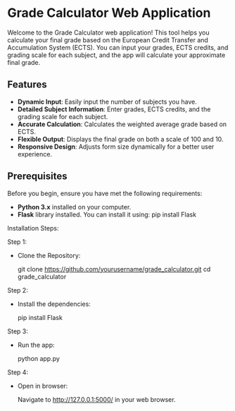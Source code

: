 # Grade Calculator Web Application

Welcome to the Grade Calculator web application! This tool helps you calculate your final grade based on the European Credit Transfer and Accumulation System (ECTS). You can input your grades, ECTS credits, and grading scale for each subject, and the app will calculate your approximate final grade.

## Features

- **Dynamic Input**: Easily input the number of subjects you have.
- **Detailed Subject Information**: Enter grades, ECTS credits, and the grading scale for each subject.
- **Accurate Calculation**: Calculates the weighted average grade based on ECTS.
- **Flexible Output**: Displays the final grade on both a scale of 100 and 10.
- **Responsive Design**: Adjusts form size dynamically for a better user experience.

## Prerequisites

Before you begin, ensure you have met the following requirements:
- **Python 3.x** installed on your computer.
- **Flask** library installed. You can install it using:
  pip install Flask

Installation Steps:

Step 1:

- Clone the Repository:
  
  git clone https://github.com/yourusername/grade_calculator.git
  cd grade_calculator

Step 2:

- Install the dependencies:

  pip install Flask

Step 3:

- Run the app:

  python app.py

Step 4:

- Open in browser:
  
  Navigate to http://127.0.0.1:5000/ in your web browser.

